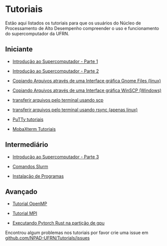 # Tutoriais

Estão aqui listados os tutoriais para que os usuários do Núcleo de Processamento de Alto Desempenho compreender o uso e funcionamento do supercomputador da UFRN.

## Iniciante

- [Introdução ao Supercomputador - Parte 1](beginner/superpc_introduction_part_1.md)

- [Introdução ao Supercomputador - Parte 2](beginner/superpc_introduction_part_2.md)

- [Copiando Arquivos através de uma Interface gráfica Gnome Files (linux)](beginner/gnome_files.md)

- [Copiando Arquivos através de uma Interface gráfica WinSCP (Windows)](beginner/winscp_tutorial.md)

- [transferir arquivos pelo terminal usando scp](beginner/scp_tutorial.md)

- [transferir arquivos pelo terminal usando rsync (apenas linux)](beginner/rsync_tutorial.md)

- [PuTTy tutoriais](beginner/putty_tutorial.md)

- [MobaXterm Tutoriais](beginner/mobaxterm_tutorial.md)
  
## Intermediário

- [Introdução ao Supercomputador - Parte 3](intermediate/superpc_introduction_part_3.md)

- [Comandos Slurm](intermediate/slurm_commands.md)

- [Instalação de Programas](/intermediate/install_apps.md)

## Avançado

- [Tutorial OpenMP](advanced/openmp_tutorial.md)

- [Tutorial MPI](advanced/mpi_tutorial.md)

- [Executando Pytorch Rust na partição de gpu](advanced/tch-rs_tutorial.md)

Encontrou algum problemas nos tutoriais por favor crie uma issue em
[github.com/NPAD-UFRN/Tutorials/issues](https://github.com/NPAD-UFRN/Tutorials/issues)
